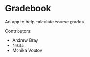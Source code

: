 # Gradebook

An app to help calculate course grades.

Contributors:

- Andrew Bray
- Nikita
- Monika Voutov